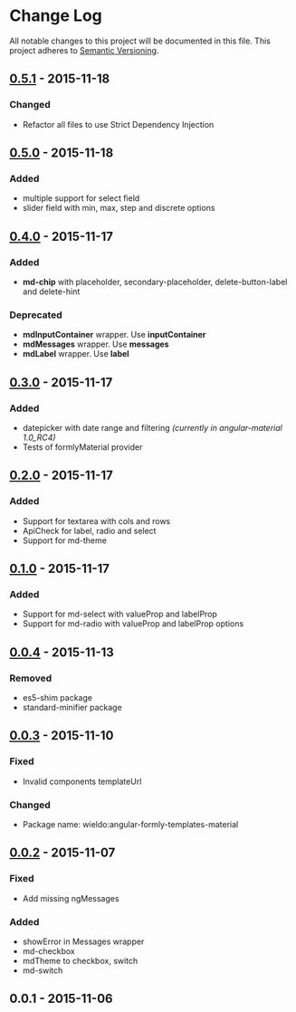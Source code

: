 # Change Log
All notable changes to this project will be documented in this file.
This project adheres to [Semantic Versioning](http://semver.org/).

## [0.5.1] - 2015-11-18
### Changed
- Refactor all files to use Strict Dependency Injection

## [0.5.0] - 2015-11-18
### Added
- multiple support for select field
- slider field with min, max, step and discrete options

## [0.4.0] - 2015-11-17
### Added
- **md-chip** with placeholder, secondary-placeholder, delete-button-label and delete-hint
 
### Deprecated
- **mdInputContainer** wrapper. Use **inputContainer**
- **mdMessages** wrapper. Use **messages**
- **mdLabel** wrapper. Use **label**

## [0.3.0] - 2015-11-17
### Added
- datepicker with date range and filtering _(currently in angular-material 1.0_RC4)_
- Tests of formlyMaterial provider

## [0.2.0] - 2015-11-17
### Added
- Support for textarea with cols and rows
- ApiCheck for label, radio and select
- Support for md-theme

## [0.1.0] - 2015-11-17
### Added
- Support for md-select with valueProp and labelProp
- Support for md-radio with valueProp and labelProp options

## [0.0.4] - 2015-11-13
### Removed
- es5-shim package
- standard-minifier package

## [0.0.3] - 2015-11-10
### Fixed
- Invalid components templateUrl

### Changed
- Package name: wieldo:angular-formly-templates-material

## [0.0.2] - 2015-11-07
### Fixed
- Add missing ngMessages

### Added
- showError in Messages wrapper 
- md-checkbox
- mdTheme to checkbox, switch
- md-switch

## 0.0.1 - 2015-11-06

[0.5.1]: https://github.com/wieldo/angular-formly-templates-material/compare/v0.5.0...v0.5.1
[0.5.0]: https://github.com/wieldo/angular-formly-templates-material/compare/v0.4.0...v0.5.0
[0.4.0]: https://github.com/wieldo/angular-formly-templates-material/compare/v0.3.0...v0.4.0
[0.3.0]: https://github.com/wieldo/angular-formly-templates-material/compare/v0.2.0...v0.3.0
[0.2.0]: https://github.com/wieldo/angular-formly-templates-material/compare/v0.1.0...v0.2.0
[0.1.0]: https://github.com/wieldo/angular-formly-templates-material/compare/v0.0.4...v0.1.0
[0.0.4]: https://github.com/wieldo/angular-formly-templates-material/compare/v0.0.3...v0.0.4
[0.0.3]: https://github.com/wieldo/angular-formly-templates-material/compare/v0.0.2...v0.0.3
[0.0.2]: https://github.com/wieldo/angular-formly-templates-material/compare/v0.0.1...v0.0.2